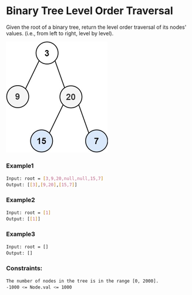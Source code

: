 # Binary Tree Level Order Traversal

Given the root of a binary tree, return the level order traversal of its nodes' values. (i.e., from left to right, level by level).

[![Tree](tree.jpg)]()

### Example1
```sh
Input: root = [3,9,20,null,null,15,7]
Output: [[3],[9,20],[15,7]]
```

### Example2
```sh
Input: root = [1]
Output: [[1]]
```

### Example3
```sh
Input: root = []
Output: []
```

### Constraints:
```sh
The number of nodes in the tree is in the range [0, 2000].
-1000 <= Node.val <= 1000
```
